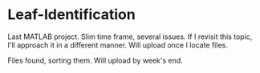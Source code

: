 # Leaf-Identification
Last MATLAB project. Slim time frame, several issues. If I revisit this topic, I'll approach it in a different manner. Will upload once I locate files.

Files found, sorting them. Will upload by week's end.
